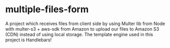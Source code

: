 # multiple-files-form
A project which receives files from client side by using Multer lib from Node with multer-s3 + aws-sdk from Amazon to upload our files to Amazon S3 (CDN) instead of using local storage. The template engine used in this project is Handlebars!
